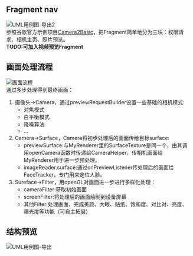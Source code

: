 ## Fragment nav  
![UML用例图-导出2](https://github.com/YHCnb/camera2/assets/112797916/5cde095c-5f5e-4737-874d-2f45274d48f1)   
参照谷歌官方示例项目[Camera2Basic](https://github.com/googlearchive/android-Camera2Basic)，把Fragment简单地分为三块：权限请求、相机主页、照片预览。  
**TODO:可加入视频预览Fragment**  

## 画面处理流程  
![画面流程](https://github.com/YHCnb/camera2/assets/112797916/b8e91bc6-677c-4cf7-8bb3-6f3c86b8d412)  
通过多步处理得到最终画面：  
1. 摄像头->Camera，通过previewRequestBuilder设置一些基础的相机模式:  
    + 对焦模式
    + 白平衡模式
    + 降噪算法
    + ...
2. Camera->Surface，Camera将初步处理后的画面传给目标surface:
    + previewSurface:与MyRenderer里的SurfaceTexture是同一个，由其调用openCamera函数时传递给CameraHelper，传相机画面给MyRenderer用于进一步预处理。
    + imageReader.surface:通过onPreviewListener传处理后的画面给FaceTracker，专门用来定位人脸。
3. Sureface->Filter，用openGL对画面进一步进行多样化处理：
    + cameraFilter:获取初始画面
    + screenFilter:将处理后的画面绘制到设备屏幕
    + 其他Filter:处理画面，完成美颜、大眼、贴纸、饱和度、对比对、亮度、曝光度等功能（可自主拓展） 

## 结构预览
![UML用例图-导出](https://github.com/YHCnb/camera2/assets/112797916/542b67e0-c713-409f-826b-3ff5d472f7d5)  
